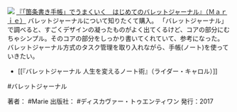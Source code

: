 [![](https://images-fe.ssl-images-amazon.com/images/I/51nGWUD6Q1L._SL160_.jpg)](http://www.amazon.co.jp/exec/obidos/ASIN/B076D9QPCW/choiyaki81-22/ref=nosim)
[『「箇条書き手帳」でうまくいく　はじめてのバレットジャーナル』（Ｍａｒｉｅ）](http://www.amazon.co.jp/exec/obidos/ASIN/B076D9QPCW/choiyaki81-22/ref=nosim)
バレットジャーナルについて知りたくて購入。
「バレットジャーナル」で調べると、すごくデザインの凝ったものがよく出てくるけど、コアの部分にむちゃシンプル。そのコアの部分をしっかり書いてくれていて、参考になった。
バレットジャーナル方式のタスク管理を取り入れながら、手帳(ノート)を使っていきたい。

- [[『バレットジャーナル 人生を変えるノート術』（ライダー・キャロル）]]

#バレットジャーナル

著者： #Marie 
出版社： #ディスカヴァー・トゥエンティワン 
発行：2017
